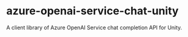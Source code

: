 # azure-openai-service-chat-unity
A client library of Azure OpenAI Service chat completion API for Unity.
